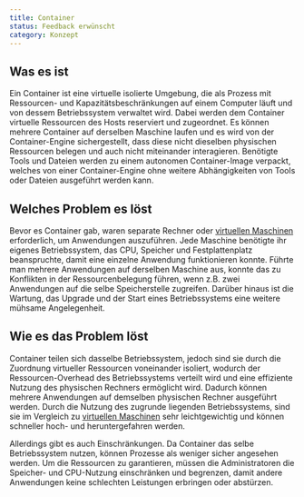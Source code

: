 ```yaml
---
title: Container
status: Feedback erwünscht
category: Konzept
---
```


## Was es ist

Ein Container ist eine virtuelle isolierte Umgebung, die als Prozess mit Ressourcen- und Kapazitätsbeschränkungen auf einem Computer läuft und von dessem Betriebssystem verwaltet wird. 
Dabei werden dem Container virtuelle Ressourcen des Hosts reserviert und zugeordnet.
Es können mehrere Container auf derselben Maschine laufen und es wird von der Container-Engine sichergestellt, 
dass diese nicht dieselben physischen Ressourcen belegen und auch nicht miteinander interagieren.
Benötigte Tools und Dateien werden zu einem autonomen Container-Image verpackt, welches von einer  Container-Engine ohne weitere Abhängigkeiten von Tools oder Dateien ausgeführt werden kann. 

## Welches Problem es löst

Bevor es Container gab, waren separate Rechner oder [virtuellen Maschinen](/virtual-machine/) erforderlich, um Anwendungen auszuführen. 
Jede Maschine benötigte ihr eigenes Betriebssystem, das CPU, Speicher und Festplattenplatz beanspruchte, damit eine einzelne Anwendung funktionieren konnte. 
Führte man mehrere Anwendungen auf derselben Maschine aus, konnte das zu Konflikten in der Ressourcenbelegung führen, wenn z.B. zwei Anwendungen auf die selbe Speicherstelle zugreifen. 
Darüber hinaus ist die Wartung, das Upgrade und der Start eines Betriebssystems eine weitere mühsame Angelegenheit. 


## Wie es das Problem löst

Container teilen sich dasselbe Betriebssystem, jedoch sind sie durch die Zuordnung virtueller Ressourcen voneinander isoliert, wodurch der Ressourcen-Overhead des Betriebssystems verteilt wird und eine effiziente Nutzung des physischen Rechners ermöglicht wird. 
Dadurch können mehrere Anwendungen auf demselben physischen Rechner ausgeführt werden. 
Durch die Nutzung des zugrunde liegenden Betriebssystems, sind sie im Vergleich zu [virtuellen Maschinen](/virtual-machine/) sehr leichtgewichtig und können schneller hoch- und heruntergefahren werden.

Allerdings gibt es auch Einschränkungen. 
Da Container das selbe Betriebssystem nutzen, können Prozesse als weniger sicher angesehen werden. 
Um die Ressourcen zu garantieren, müssen die Administratoren die Speicher- und CPU-Nutzung einschränken und begrenzen, damit andere Anwendungen keine schlechten Leistungen erbringen oder abstürzen.
